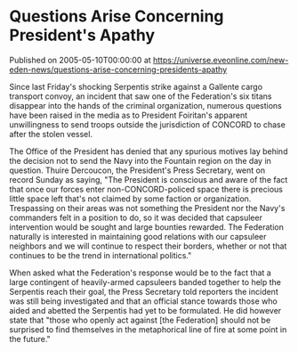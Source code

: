 # Questions Arise Concerning President's Apathy
Published on 2005-05-10T00:00:00 at https://universe.eveonline.com/new-eden-news/questions-arise-concerning-presidents-apathy

Since last Friday's shocking Serpentis strike against a Gallente cargo transport convoy, an incident that saw one of the Federation's six titans disappear into the hands of the criminal organization, numerous questions have been raised in the media as to President Foiritan's apparent unwillingness to send troops outside the jurisdiction of CONCORD to chase after the stolen vessel.   
  
The Office of the President has denied that any spurious motives lay behind the decision not to send the Navy into the Fountain region on the day in question. Thuire Dercoucon, the President's Press Secretary, went on record Sunday as saying, "The President is conscious and aware of the fact that once our forces enter non-CONCORD-policed space there is precious little space left that's not claimed by some faction or organization. Trespassing on their areas was not something the President nor the Navy's commanders felt in a position to do, so it was decided that capsuleer intervention would be sought and large bounties rewarded. The Federation naturally is interested in maintaining good relations with our capsuleer neighbors and we will continue to respect their borders, whether or not that continues to be the trend in international politics."   
  
When asked what the Federation's response would be to the fact that a large contingent of heavily-armed capsuleers banded together to help the Serpentis reach their goal, the Press Secretary told reporters the incident was still being investigated and that an official stance towards those who aided and abetted the Serpentis had yet to be formulated. He did however state that "those who openly act against [the Federation] should not be surprised to find themselves in the metaphorical line of fire at some point in the future."

